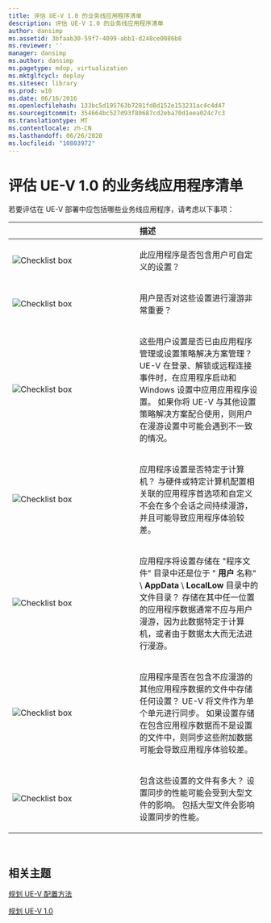 ```yaml
---
title: 评估 UE-V 1.0 的业务线应用程序清单
description: 评估 UE-V 1.0 的业务线应用程序清单
author: dansimp
ms.assetid: 3bfaab30-59f7-4099-abb1-d248ce0086b8
ms.reviewer: ''
manager: dansimp
ms.author: dansimp
ms.pagetype: mdop, virtualization
ms.mktglfcycl: deploy
ms.sitesec: library
ms.prod: w10
ms.date: 06/16/2016
ms.openlocfilehash: 133bc5d195763b7281fd8d152e153231ac4c4d47
ms.sourcegitcommit: 354664bc527d93f80687cd2eba70d1eea024c7c3
ms.translationtype: MT
ms.contentlocale: zh-CN
ms.lasthandoff: 06/26/2020
ms.locfileid: "10803972"
---
```

# 评估 UE-V 1.0 的业务线应用程序清单


若要评估在 UE-V 部署中应包括哪些业务线应用程序，请考虑以下事项：

<table>
<colgroup>
<col width="50%" />
<col width="50%" />
</colgroup>
<thead>
<tr class="header">
<th align="left"></th>
<th align="left">描述</th>
</tr>
</thead>
<tbody>
<tr class="odd">
<td align="left"><img src="images/checklistbox.gif" alt="Checklist box" /></td>
<td align="left"><p>此应用程序是否包含用户可自定义的设置？</p></td>
</tr>
<tr class="even">
<td align="left"><img src="images/checklistbox.gif" alt="Checklist box" /></td>
<td align="left"><p>用户是否对这些设置进行漫游非常重要？</p></td>
</tr>
<tr class="odd">
<td align="left"><img src="images/checklistbox.gif" alt="Checklist box" /></td>
<td align="left"><p>这些用户设置是否已由应用程序管理或设置策略解决方案管理？ UE-V 在登录、解锁或远程连接事件时，在应用程序启动和 Windows 设置中应用应用程序设置。 如果你将 UE-V 与其他设置策略解决方案配合使用，则用户在漫游设置中可能会遇到不一致的情况。</p></td>
</tr>
<tr class="even">
<td align="left"><img src="images/checklistbox.gif" alt="Checklist box" /></td>
<td align="left"><p>应用程序设置是否特定于计算机？ 与硬件或特定计算机配置相关联的应用程序首选项和自定义不会在多个会话之间持续漫游，并且可能导致应用程序体验较差。</p></td>
</tr>
<tr class="odd">
<td align="left"><img src="images/checklistbox.gif" alt="Checklist box" /></td>
<td align="left"><p>应用程序将设置存储在 "程序文件" 目录中还是位于 " <strong> 用户 </strong> 名称" \ <strong> AppData </strong>  \  <strong> LocalLow </strong> 目录中的文件目录？ 存储在其中任一位置的应用程序数据通常不应与用户漫游，因为此数据特定于计算机，或者由于数据太大而无法进行漫游。</p></td>
</tr>
<tr class="even">
<td align="left"><img src="images/checklistbox.gif" alt="Checklist box" /></td>
<td align="left"><p>应用程序是否在包含不应漫游的其他应用程序数据的文件中存储任何设置？ UE-V 将文件作为单个单元进行同步。 如果设置存储在包含应用程序数据而不是设置的文件中，则同步这些附加数据可能会导致应用程序体验较差。</p></td>
</tr>
<tr class="odd">
<td align="left"><img src="images/checklistbox.gif" alt="Checklist box" /></td>
<td align="left"><p>包含这些设置的文件有多大？ 设置同步的性能可能会受到大型文件的影响。 包括大型文件会影响设置同步的性能。</p></td>
</tr>
</tbody>
</table>

 

## 相关主题


[规划 UE-V 配置方法](planning-for-ue-v-configuration-methods.md)

[规划 UE-V 1.0](planning-for-ue-v-10.md)

 

 





